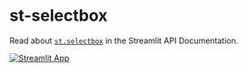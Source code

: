 # st-selectbox

Read about [`st.selectbox`](https://docs.streamlit.io/library/api-reference/widgets/st.selectbox) in the Streamlit API Documentation.

[![Streamlit App](https://static.streamlit.io/badges/streamlit_badge_black_white.svg)](https://share.streamlit.io/dataprofessor/st-selectbox/)
